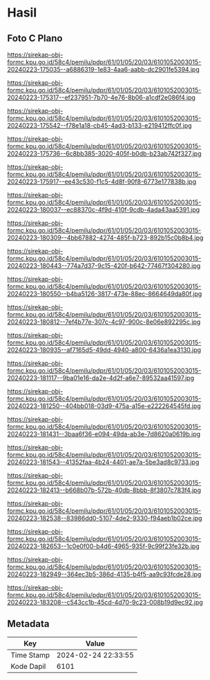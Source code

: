 # Hasil

## Foto C Plano

https://sirekap-obj-formc.kpu.go.id/58c4/pemilu/pdpr/61/01/05/20/03/6101052003015-20240223-175035--a6886319-1e83-4aa6-aabb-dc2901fe5394.jpg

https://sirekap-obj-formc.kpu.go.id/58c4/pemilu/pdpr/61/01/05/20/03/6101052003015-20240223-175317--ef237951-7b70-4e76-8b06-a1cdf2e086f4.jpg

https://sirekap-obj-formc.kpu.go.id/58c4/pemilu/pdpr/61/01/05/20/03/6101052003015-20240223-175542--f78e1a18-cb45-4ad3-b133-e219412ffc0f.jpg

https://sirekap-obj-formc.kpu.go.id/58c4/pemilu/pdpr/61/01/05/20/03/6101052003015-20240223-175736--6c8bb385-3020-405f-b0db-b23ab742f327.jpg

https://sirekap-obj-formc.kpu.go.id/58c4/pemilu/pdpr/61/01/05/20/03/6101052003015-20240223-175917--ee43c530-f1c5-4d8f-90f8-6773e177838b.jpg

https://sirekap-obj-formc.kpu.go.id/58c4/pemilu/pdpr/61/01/05/20/03/6101052003015-20240223-180037--ec88370c-4f9d-410f-9cdb-4ada43aa5391.jpg

https://sirekap-obj-formc.kpu.go.id/58c4/pemilu/pdpr/61/01/05/20/03/6101052003015-20240223-180309--4bb67882-4274-485f-b723-892b15c0b8b4.jpg

https://sirekap-obj-formc.kpu.go.id/58c4/pemilu/pdpr/61/01/05/20/03/6101052003015-20240223-180443--774a7d37-9c15-420f-b642-77467f304280.jpg

https://sirekap-obj-formc.kpu.go.id/58c4/pemilu/pdpr/61/01/05/20/03/6101052003015-20240223-180550--b4ba5126-3817-473e-88ec-8664649da80f.jpg

https://sirekap-obj-formc.kpu.go.id/58c4/pemilu/pdpr/61/01/05/20/03/6101052003015-20240223-180812--7ef4b77e-307c-4c97-900c-8e06e892295c.jpg

https://sirekap-obj-formc.kpu.go.id/58c4/pemilu/pdpr/61/01/05/20/03/6101052003015-20240223-180935--af7165d5-49dd-4940-a800-6436a1ea3130.jpg

https://sirekap-obj-formc.kpu.go.id/58c4/pemilu/pdpr/61/01/05/20/03/6101052003015-20240223-181117--9ba01e16-da2e-4d2f-a6e7-89532aa41597.jpg

https://sirekap-obj-formc.kpu.go.id/58c4/pemilu/pdpr/61/01/05/20/03/6101052003015-20240223-181250--404bb018-03d9-475a-a15e-e222264545fd.jpg

https://sirekap-obj-formc.kpu.go.id/58c4/pemilu/pdpr/61/01/05/20/03/6101052003015-20240223-181431--3baa6f36-e094-49da-ab3e-7d8620a0619b.jpg

https://sirekap-obj-formc.kpu.go.id/58c4/pemilu/pdpr/61/01/05/20/03/6101052003015-20240223-181543--41352faa-4b24-4401-ae7a-5be3ad8c9733.jpg

https://sirekap-obj-formc.kpu.go.id/58c4/pemilu/pdpr/61/01/05/20/03/6101052003015-20240223-182413--b668b07b-572b-40db-8bbb-8f3807c783f4.jpg

https://sirekap-obj-formc.kpu.go.id/58c4/pemilu/pdpr/61/01/05/20/03/6101052003015-20240223-182538--83986dd0-5107-4de2-9330-f94aeb1b02ce.jpg

https://sirekap-obj-formc.kpu.go.id/58c4/pemilu/pdpr/61/01/05/20/03/6101052003015-20240223-182653--1c0e0f00-b4d6-4965-935f-9c99f23fe32b.jpg

https://sirekap-obj-formc.kpu.go.id/58c4/pemilu/pdpr/61/01/05/20/03/6101052003015-20240223-182949--364ec3b5-386d-4135-b4f5-aa9c93fcde28.jpg

https://sirekap-obj-formc.kpu.go.id/58c4/pemilu/pdpr/61/01/05/20/03/6101052003015-20240223-183208--c543cc1b-45cd-4d70-9c23-008b19d9ec92.jpg


## Metadata

| Key        | Value               |
| ---------- | ------------------- |
| Time Stamp | 2024-02-24 22:33:55 |
| Kode Dapil | 6101                |



